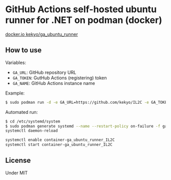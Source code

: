 # GitHub Actions self-hosted ubuntu runner for .NET on podman (docker)

[docker.io kekyo/ga_ubuntu_runner](https://hub.docker.com/r/kekyo/ga_ubuntu_runner)

## How to use

Variables:

* `GA_URL`: GitHub repository URL
* `GA_TOKEN`: GutHub Actions (registering) token
* `GA_NAME`: GitHub Actions instance name

Example:

```bash
$ sudo podman run -d -e GA_URL=https://github.com/kekyo/IL2C -e GA_TOKEN=***** -e GA_NAME=ga_ubuntu_runner_IL2C docker.io/kekyo/ga_ubuntu_runner
```

Automated run:

```bash
$ cd /etc/systemd/system
$ sudo podman generate systemd --name --restart-policy on-failure -f ga_ubuntu_runner_IL2C
systemctl daemon-reload

systemctl enable container-ga_ubuntu_runner_IL2C
systemctl start container-ga_ubuntu_runner_IL2C
```

## License

Under MIT

